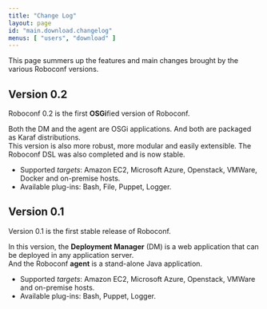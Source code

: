 ```yaml
---
title: "Change Log"
layout: page
id: "main.download.changelog"
menus: [ "users", "download" ]
---
```


This page summers up the features and main changes brought by the various Roboconf versions.

## Version 0.2

Roboconf 0.2 is the first **OSGi**fied version of Roboconf.

Both the DM and the agent are OSGi applications. And both are packaged as Karaf distributions.  
This version is also more robust, more modular and easily extensible.
The Roboconf DSL was also completed and is now stable.

* Supported *targets*: Amazon EC2, Microsoft Azure, Openstack, VMWare, Docker and on-premise hosts.
* Available plug-ins: Bash, File, Puppet, Logger.


## Version 0.1

Version 0.1 is the first stable release of Roboconf.  

In this version, the **Deployment Manager** (DM) is a web application that can be deployed in any application server.  
And the Roboconf **agent** is a stand-alone Java application.

* Supported *targets*: Amazon EC2, Microsoft Azure, Openstack, VMWare and on-premise hosts.
* Available plug-ins: Bash, Puppet, Logger.
